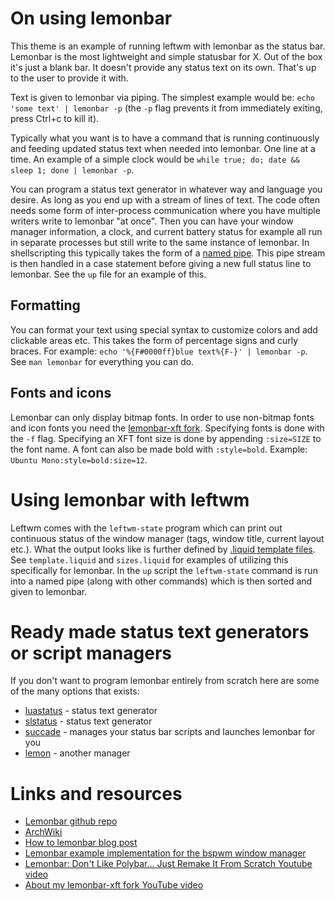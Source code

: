 # On using lemonbar

This theme is an example of running leftwm with lemonbar as the status bar. Lemonbar is the most lightweight and simple statusbar for X. Out of the box it's just a blank bar. It doesn't provide any status text on its own. That's up to the user to provide it with.

Text is given to lemonbar via piping. The simplest example would be: `echo 'some text' | lemonbar -p` (the `-p` flag prevents it from immediately exiting, press Ctrl+c to kill it).

Typically what you want is to have a command that is running continuously and feeding updated status text when needed into lemonbar. One line at a time. An example of a simple clock would be `while true; do; date && sleep 1; done | lemonbar -p`.

You can program a status text generator in whatever way and language you desire. As long as you end up with a stream of lines of text. The code often needs some form of inter-process communication where you have multiple writers write to lemonbar "at once". Then you can have your window manager information, a clock, and current battery status for example all run in separate processes but still write to the same instance of lemonbar. In shellscripting this typically takes the form of a [named pipe](https://www.linuxjournal.com/content/using-named-pipes-fifos-bash). This pipe stream is then handled in a case statement before giving a new full status line to lemonbar. See the `up` file for an example of this.

## Formatting

You can format your text using special syntax to customize colors and add clickable areas etc. This takes the form of percentage signs and curly braces. For example: `echo '%{F#0000ff}blue text%{F-}' | lemonbar -p`. See `man lemonbar` for everything you can do.

## Fonts and icons

Lemonbar can only display bitmap fonts. In order to use non-bitmap fonts and icon fonts you need the [lemonbar-xft fork](https://github.com/drscream/lemonbar-xft). Specifying fonts is done with the `-f` flag. Specifying an XFT font size is done by appending `:size=SIZE` to the font name. A font can also be made bold with `:style=bold`. Example: `Ubuntu Mono:style=bold:size=12`.

# Using lemonbar with leftwm

Leftwm comes with the `leftwm-state` program which can print out continuous status of the window manager (tags, window title, current layout etc.). What the output looks like is further defined by [.liquid template files](https://github.com/leftwm/leftwm/wiki/Customizing-Themes-with-%60liquid%60-templates). See `template.liquid` and `sizes.liquid` for  examples of utilizing this specifically for lemonbar. In the `up` script the `leftwm-state` command is run into a named pipe (along with other commands) which is then sorted and given to lemonbar.

# Ready made status text generators or script managers

If you don't want to program lemonbar entirely from scratch here are some of the many options that exists:
- [luastatus](https://github.com/shdown/luastatus) - status text generator
- [slstatus](https://tools.suckless.org/slstatus/) - status text generator
- [succade](https://github.com/domsson/succade) - manages your status bar scripts and launches lemonbar for you
- [lemon](https://github.com/algor512/lemon) - another manager

# Links and resources

- [Lemonbar github repo](https://github.com/LemonBoy/bar)
- [ArchWiki](https://wiki.archlinux.org/title/Lemonbar)
- [How to lemonbar blog post](https://sacules.github.io/post/how-to-lemonbar)
- [Lemonbar example implementation for the bspwm window manager](https://github.com/baskerville/bspwm/tree/master/examples/panel)
- [Lemonbar: Don't Like Polybar... Just Remake It From Scratch Youtube video](https://www.youtube.com/watch?v=XBtLwpUHw4s)
- [About my lemonbar-xft fork YouTube video](https://www.youtube.com/watch?v=q7JxIO6Vddg)